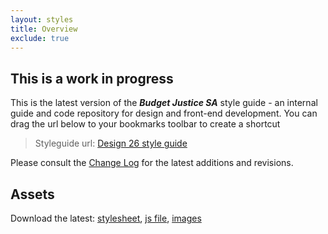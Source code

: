 ```yaml
---
layout: styles
title: Overview
exclude: true
---
```


## This is a work in progress

This is the latest version of the **_Budget Justice SA_** style guide - an internal guide and code repository for design and front-end development. You can drag the url below to your bookmarks toolbar to create a shortcut

> Styleguide url: [Design 26 style guide]({{site.baseurl}})

Please consult the [Change Log]({{site.baseurl}}changelog) for the latest additions and revisions.

## Assets

Download the latest: <a href="" download>stylesheet</a>, <a href="" download>js file</a>, <a href="" download>images</a>